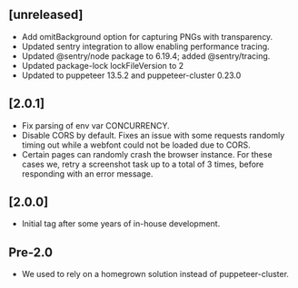 ## [unreleased]
 * Add omitBackground option for capturing PNGs with transparency.
 * Updated sentry integration to allow enabling performance tracing.
 * Updated @sentry/node package to 6.19.4; added @sentry/tracing.
 * Updated package-lock lockFileVersion to 2
 * Updated to puppeteer 13.5.2 and puppeteer-cluster 0.23.0

## [2.0.1]

 * Fix parsing of env var CONCURRENCY.
 * Disable CORS by default. Fixes an issue with some requests randomly timing out
   while a webfont could not be loaded due to CORS.
 * Certain pages can randomly crash the browser instance. For these cases we,
   retry a screenshot task up to a total of 3 times, before responding with an
   error message.

## [2.0.0]

 * Initial tag after some years of in-house development.

## Pre-2.0

 * We used to rely on a homegrown solution instead of puppeteer-cluster.
